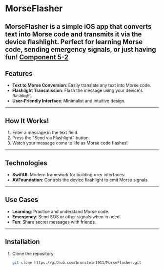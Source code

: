 
# MorseFlasher

MorseFlasher is a simple iOS app that converts text into Morse code and transmits it via the device flashlight. Perfect for learning Morse code, sending emergency signals, or just having fun!
[Component 5-2](https://github.com/user-attachments/assets/65b7de0c-606f-476a-9489-3ef3ee4f21b7)
---

## Features

- **Text to Morse Conversion**: Easily translate any text into Morse code.
- **Flashlight Transmission**: Flash the message using your device's flashlight.
- **User-Friendly Interface**: Minimalist and intuitive design.

---

## How It Works!


1. Enter a message in the text field.
2. Press the "Send via Flashlight" button.
3. Watch your message come to life as Morse code flashes!

---

## Technologies

- **SwiftUI**: Modern framework for building user interfaces.
- **AVFoundation**: Controls the device flashlight to emit Morse signals.

---

## Use Cases

- **Learning**: Practice and understand Morse code.
- **Emergency**: Send SOS or other signals when in need.
- **Fun**: Share secret messages with friends.

---

## Installation

1. Clone the repository:
   ```bash
   git clone https://github.com/bronstein1911/MorseFlasher.git
